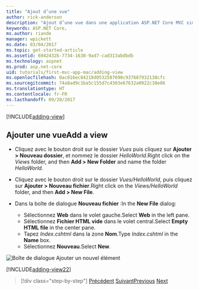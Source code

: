 ```yaml
---
title: "Ajout d’une vue"
author: rick-anderson
description: "Ajout d’une vue dans une application ASP.NET Core MVC simple"
keywords: ASP.NET Core,
ms.author: riande
manager: wpickett
ms.date: 03/04/2017
ms.topic: get-started-article
ms.assetid: 6942432b-7734-1638-9ad7-cad313abdbdb
ms.technology: aspnet
ms.prod: asp.net-core
uid: tutorials/first-mvc-app-mac/adding-view
ms.openlocfilehash: 0ac816ec84218d0532587690c937687932138cfc
ms.sourcegitcommit: 74a8ad9c1ba5c155d7c4303e67632a0922c38e86
ms.translationtype: HT
ms.contentlocale: fr-FR
ms.lasthandoff: 09/20/2017
---
```

[!INCLUDE[adding-view](../../includes/mvc-intro/adding_view1.md)]

## <a name="add-a-view"></a><span data-ttu-id="e658a-104">Ajouter une vue</span><span class="sxs-lookup"><span data-stu-id="e658a-104">Add a view</span></span> 

* <span data-ttu-id="e658a-105">Cliquez avec le bouton droit sur le dossier *Vues* puis cliquez sur **Ajouter > Nouveau dossier**, et nommez le dossier *HelloWorld*.</span><span class="sxs-lookup"><span data-stu-id="e658a-105">Right click on the *Views* folder, and then **Add > New Folder** and name the folder *HelloWorld*.</span></span>
* <span data-ttu-id="e658a-106">Cliquez avec le bouton droit sur le dossier *Vues/HelloWorld*, puis cliquez sur **Ajouter > Nouveau fichier**.</span><span class="sxs-lookup"><span data-stu-id="e658a-106">Right click on the *Views/HelloWorld* folder, and then **Add > New File**.</span></span>
* <span data-ttu-id="e658a-107">Dans la boîte de dialogue **Nouveau fichier** :</span><span class="sxs-lookup"><span data-stu-id="e658a-107">In the **New File** dialog:</span></span>

  * <span data-ttu-id="e658a-108">Sélectionnez **Web** dans le volet gauche.</span><span class="sxs-lookup"><span data-stu-id="e658a-108">Select **Web** in the left pane.</span></span>
  * <span data-ttu-id="e658a-109">Sélectionnez **Fichier HTML vide** dans le volet central.</span><span class="sxs-lookup"><span data-stu-id="e658a-109">Select **Empty HTML file** in the center pane.</span></span>
  * <span data-ttu-id="e658a-110">Tapez *Index.cshtml* dans la zone **Nom**.</span><span class="sxs-lookup"><span data-stu-id="e658a-110">Type *Index.cshtml* in the **Name** box.</span></span>
  * <span data-ttu-id="e658a-111">Sélectionnez **Nouveau**.</span><span class="sxs-lookup"><span data-stu-id="e658a-111">Select **New**.</span></span>

![Boîte de dialogue Ajouter un nouvel élément](adding-view/_static/add_view.png)

[!INCLUDE[adding-view22](../../includes/mvc-intro/adding_view2.md)]

>[!div class="step-by-step"]
<span data-ttu-id="e658a-113">[Précédent](adding-controller.md)
[Suivant](adding-model.md)</span><span class="sxs-lookup"><span data-stu-id="e658a-113">[Previous](adding-controller.md)
[Next](adding-model.md)</span></span>

